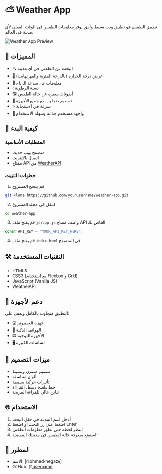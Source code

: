 # ⛅ Weather App

تطبيق الطقس هو تطبيق ويب بسيط وأنيق يوفر معلومات الطقس في الوقت الفعلي لأي مدينة في العالم.

![Weather App Preview](https://i.imgur.com/example.png)

## 🌟 المميزات

- 🔍 البحث عن الطقس في أي مدينة
- 🌡️ عرض درجة الحرارة (بالدرجة المئوية والفهرنهايت)
- 💨 معلومات عن سرعة الرياح
- 💧 نسبة الرطوبة
- 🖼️ أيقونات معبرة عن حالة الطقس
- 📱 تصميم متجاوب مع جميع الأجهزة
- ⚡ سرعة في الاستجابة
- 🎨 واجهة مستخدم جذابة وسهلة الاستخدام

## 🚀 كيفية البدء

### المتطلبات الأساسية

- متصفح ويب حديث
- اتصال بالإنترنت
- مفتاح API من [WeatherAPI](https://www.weatherapi.com)

### خطوات التثبيت

1. قم بنسخ المشروع

```bash
git clone https://github.com/yourusername/weather-app.git
```

2. انتقل إلى مجلد المشروع

```bash
cd weather-app
```

3. قم بفتح ملف `js/app.js` وأضف مفتاح API الخاص بك

```javascript
const API_KEY = "YOUR_API_KEY_HERE";
```

4. قم بفتح ملف `index.html` في المتصفح

## 🛠️ التقنيات المستخدمة

- HTML5
- CSS3 (مع استخدام Flexbox و Grid)
- JavaScript (Vanilla JS)
- [WeatherAPI](https://www.weatherapi.com)

## 📱 دعم الأجهزة

التطبيق متجاوب بالكامل ويعمل على:

- 💻 أجهزة الكمبيوتر
- 📱 الهواتف الذكية
- 📟 الأجهزة اللوحية
- 🖥️ الشاشات الكبيرة

## 🎨 ميزات التصميم

- تصميم عصري وبسيط
- ألوان متناسقة
- تأثيرات حركية بسيطة
- خط واضح وسهل القراءة
- تباين عالي للقراءة المريحة

## 🌐 الاستخدام

1. أدخل اسم المدينة في حقل البحث
2. اضغط على زر البحث أو اضغط Enter
3. انتظر لحظة حتى تظهر معلومات الطقس
4. استمتع بمعرفة حالة الطقس في مدينتك المفضلة!


## 👤 المطور

- الاسم: [mohmed-hegaze]
- GitHub: [@username](https://github.com/username)
